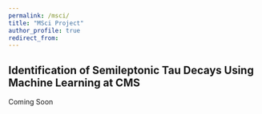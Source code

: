 ```yaml
---
permalink: /msci/
title: "MSci Project"
author_profile: true
redirect_from: 
---
```


## Identification of Semileptonic Tau Decays Using Machine Learning at CMS

Coming Soon